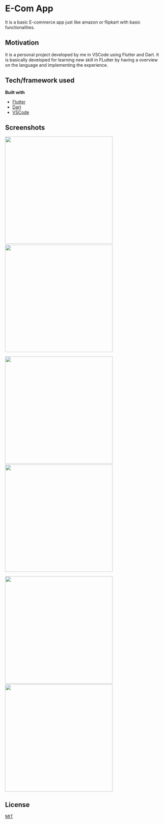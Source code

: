 # E-Com App

It is a basic E-commerce app just like amazon or flipkart with basic functionalities.

## Motivation
It is a personal project developed by me in VSCode using Flutter and Dart. It is basically developed for learning new skill in FLutter by having a overview on the language and implementing the experience.

## Tech/framework used

<b>Built with</b>
- [Flutter](https://flutter.dev/)
- [Dart](https://dart.dev/)
- [VSCode](https://code.visualstudio.com/)

## Screenshots

<p><img src="screenshots/Screenshot_1589613006.png" width="350" >&emsp;&emsp;
<img src="screenshots/Screenshot_1589613015.png" width="350" ></p>
<p><img src="screenshots/Screenshot_1589613030.png" width="350" >&emsp;&emsp;
<img src="screenshots/Screenshot_1589613038.png" width="350" ></p>
<p><img src="screenshots/Screenshot_1589613045.png" width="350" >&emsp;&emsp;
<img src="screenshots/Screenshot_1589613049.png" width="350" ></p>

## License
[MIT](https://choosealicense.com/licenses/mit/)
